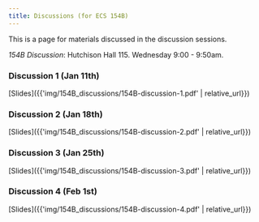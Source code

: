 ```yaml
---
title: Discussions (for ECS 154B)
---
```


This is a page for materials discussed in the discussion sessions.

*154B Discussion*: Hutchison Hall 115. Wednesday 9:00 - 9:50am.

### Discussion 1 (Jan 11th)

[Slides]({{'img/154B_discussions/154B-discussion-1.pdf' | relative_url}})

### Discussion 2 (Jan 18th)
[Slides]({{'img/154B_discussions/154B-discussion-2.pdf' | relative_url}})

### Discussion 3 (Jan 25th)
[Slides]({{'img/154B_discussions/154B-discussion-3.pdf' | relative_url}})

### Discussion 4 (Feb 1st)
[Slides]({{'img/154B_discussions/154B-discussion-4.pdf' | relative_url}})
